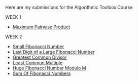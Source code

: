 Here are my submissions for the Algorithmic Toolbox Course 

WEEK 1 

* [Maximum Pairwise Product](https://github.com/Jai4/UCSD---Specialization/blob/master/src/Course1/Week%201/MaximumPairwiseProduct.cpp)

WEEK 2

* [Small Fibonacci Number](https://github.com/Jai4/UCSD---Specialization/blob/master/src/Course1/Week%202/SmallFibonacciNumber.cpp)
* [Last Digit of a Large Fibonacci Number](https://github.com/Jai4/UCSD---Specialization/blob/master/src/Course1/Week%202/LastDigitOfaFibonacciNumber.cpp)
* [Greatest Common Divisor](https://github.com/Jai4/UCSD---Specialization/blob/master/src/Course1/Week%202/GreatestCommonDivisor.cpp)
* [Least Common Multiple](https://github.com/Jai4/UCSD---Specialization/blob/master/src/Course1/Week%202/LeastCommonMultiple.cpp)
* [Huge Fibonacci Number Modulo M](https://github.com/Jai4/UCSD---Specialization/blob/master/src/Course1/Week%202/HugeFibonacciNumberModuloM.cpp)
* [Sum Of  Fibonacci Numbers](https://github.com/Jai4/UCSD---Specialization/blob/master/src/Course1/Week%202/SumOfFibonacciNumbers.cpp)
